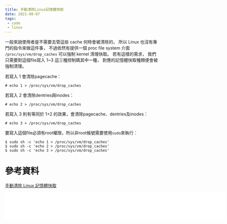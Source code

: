 ```yaml
---
title: 手動清除Linux記憶體快取
date: 2021-08-07
tags:
 - code
 - linux
---
```


一般來說使用者是不需要去管這些 cache 何時會被清除的，
所以 Linux 也沒有專門的指令來做這件事，
不過依然有提供一個 proc file system 介面 `/proc/sys/vm/drop_caches` 可以強制 kernel 清理快取。
若有這樣的需求，
我們只需要對這個file寫入 1~3 這三種控制碼其中一種，
對應的記憶體快取種類便會被強制清理。

若寫入 1 會清除pagecache：
``` shell
# echo 1 > /proc/sys/vm/drop_caches
```

若寫入 2 會清除dentries與inodes：
```shell
# echo 2 > /proc/sys/vm/drop_caches
```

若寫入 3 則有等同於 1+2 的效果，會清除pagecache、dentries及inodes：
```shell
# echo 3 > /proc/sys/vm/drop_caches
```

要寫入這個file必須有root權限，所以非root帳號需要使用`sudo`來執行：
```shell
$ sudo sh -c 'echo 1 > /proc/sys/vm/drop_caches'
$ sudo sh -c 'echo 2 > /proc/sys/vm/drop_caches'
$ sudo sh -c 'echo 3 > /proc/sys/vm/drop_caches'
```

# 參考資料
[手動清除 Linux 記憶體快取](https://medium.com/hungys-blog/clear-linux-memory-cache-manually-90bec95ea003)

<iframe src="//a.exdynsrv.com/iframe.php?idzone=4385142&size=728x90" width="728" height="90" scrolling="no" marginwidth="0" marginheight="0" frameborder="0" />